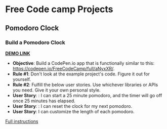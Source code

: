 # Free Code camp Projects

## Pomodoro Clock

### Build a Pomodoro Clock

**[DEMO LINK](https://adrienz.github.io/freecodecamp-projects/5-pomodoro-clock/)**

- **Objective**: Build a CodePen.io app that is functionally similar to this: <https://codepen.io/FreeCodeCamp/full/aNyxXR/>.
- **Rule #1**: Don't look at the example project's code. Figure it out for yourself.
- **Rule #2**: Fulfill the below user stories. Use whichever libraries or APIs you need. Give it your own personal style.
- **User Story**: : I can start a 25 minute pomodoro, and the timer will go off once 25 minutes has elapsed.
- **User Story**: : I can reset the clock for my next pomodoro.
- **User Story**: I can customize the length of each pomodoro.

[Full instructions](https://www.freecodecamp.com/challenges/build-a-pomodoro-clock)
